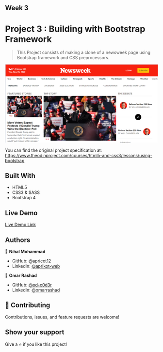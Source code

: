 [](https://img.shields.io/badge/Microverse-blueviolet)

## Week 3

# Project 3 :  Building with Bootstrap Framework

> This Project consists of making a clone of a newsweek page using Bootstrap framework and CSS preprocessors.

![screenshot](./imgs/screenshot.png)

You can find the original project specification at: https://www.theodinproject.com/courses/html5-and-css3/lessons/using-bootstrap

## Built With

- HTML5
- CSS3 & SASS
- Bootstrap 4

## Live Demo 

[Live Demo Link](https://od-c0d3r.github.io/newsweek-clone/)

## Authors

👤 **Nihal Mohammad**

- GitHub: [@apricot12](https://github.com/apricot12)
- LinkedIn: [@aprikot-web](https://www.linkedin.com/in/aprikot-web/)

👤 **Omar Rashad**

- GitHub: [@od-c0d3r](https://github.com/od-c0d3r)
- LinkedIn: [@omarrashad](https://www.linkedin.com/in/omarrashad)

## 🤝 Contributing

Contributions, issues, and feature requests are welcome!

## Show your support

Give a ⭐️ if you like this project!

